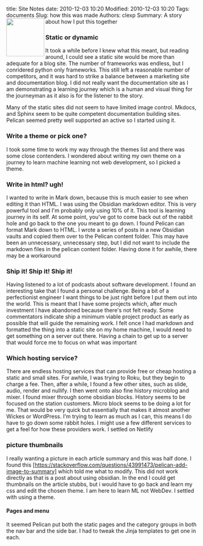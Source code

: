title: Site Notes
date: 2010-12-03 10:20
Modified: 2010-12-03 10:20
Tags: documents
Slug: how this was made
Authors: clexp
Summary: <img align="left" width="100" height="100" src=/images/#.jpg>A story about how I put this together




### Static or dynamic
It took a while before I knew what this meant, but reading around, I could see a static site would be more than adequate for a blog site. The number of frameworks was endless, but I conridered python only frameworks. This still left a reasonable number of competitors, and it was hard to strike a balance between a marketing site and documentation blog. I did not really want the documentation site as I am demonstrating a learning journey which is a human and visual thing for the journeyman as it also is for the listener to the story.

Many of the static sites did not seem to have limited image control. Mkdocs, and Sphinx seem to be quite competent documentation building sites.  Pelican seemed pretty well supported an active so I started using it.

### Write a theme or pick one?
I took some time to work my way through the themes list and there was some close contenders. I wondered about writing my own theme on a journey to learn machine learning not web development, so I picked a theme.

### Write in html? ugh!
I wanted to write in Mark down, because this is much easier to see when editing it than HTML. I was using the Obsidian markdown editor. This is very powerful tool and I'm probably only using 10% of it. This tool is learning journey in its self. At some point, you've got to come back out of the rabbit hole and go back to the one you meant to go down. I found Pelican can format Mark down to HTML. I wrote a series of posts in a new Obsidian vaults and copied them over to the Pelican content folder. This may have been an unnecessary, unnecessary step, but I did not want to include the markdown files in the pelican content folder. Having done it for awhile, there may be a workaround

### Ship it!  Ship it!  Ship it! 
Having listened to a lot of podcasts about software development. I found an interesting take that I found a personal challenge. Being a bit of a perfectionist engineer I want things to be just right before I put them out into the world. This is meant that I have some projects which, after much investment I have abandoned because there's not felt ready. Some commentators indicate ship a minimum viable project product as early as possible that will guide the remaining work. I felt once I had markdown and formatted the thing into a static site on my home machine, I would need to get something on a server out there.   Having a chain to get up to a server that would force me to focus on what was important

### Which hosting service?
There are endless hosting services that can provide free or cheap hosting a static and small sites. For awhile, I was trying to Roku, but they begin to charge a fee. Then, after a while, I found a few other sites, such as slide, audio, render and nullify. I then went onto also fine history microblog and mixer. I found mixer through some obsidian blocks. History seems to be focused on the station customers. Micro block seems to be doing a lot for me. That would be very quick but essentially that makes it almost another Wickes or WordPress. I'm trying to learn as much as I can, this means I do have to go down some rabbit holes. I might use a few different services to get a feel for how these providers work. I settled on Netlify

### picture thumbnails
I really wanting a picture in each article summary and this was half done.  I found this [https://stackoverflow.com/questions/43991473/pelican-add-image-to-summary] which told me what to modify.  This did not work directly as that is a post about using obsidian.  In the end I could get thumbnails on the article stubbs, but i would have to go back and learn my css and edit the chosen theme.  I am here to learn ML not WebDev.  I settled with using a theme.  

#### Pages and menu
It seemed Pelican put both the static pages and the category groups in both the nav bar and the side bar.  I had to tweak the Jinja templates to get one in each.  